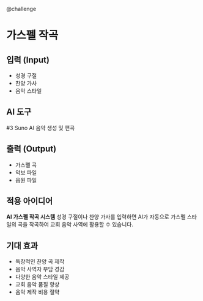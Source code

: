 @challenge

# 가스펠 작곡

## 입력 (Input)

- 성경 구절
- 찬양 가사
- 음악 스타일

## AI 도구

#3 Suno
AI 음악 생성 및 편곡

## 출력 (Output)

- 가스펠 곡
- 악보 파일
- 음원 파일

## 적용 아이디어

**AI 가스펠 작곡 시스템**
성경 구절이나 찬양 가사를 입력하면 AI가 자동으로 가스펠 스타일의 곡을 작곡하여 교회 음악 사역에 활용할 수 있습니다.

## 기대 효과

- 독창적인 찬양 곡 제작
- 음악 사역자 부담 경감
- 다양한 음악 스타일 제공
- 교회 음악 품질 향상
- 음악 제작 비용 절약
